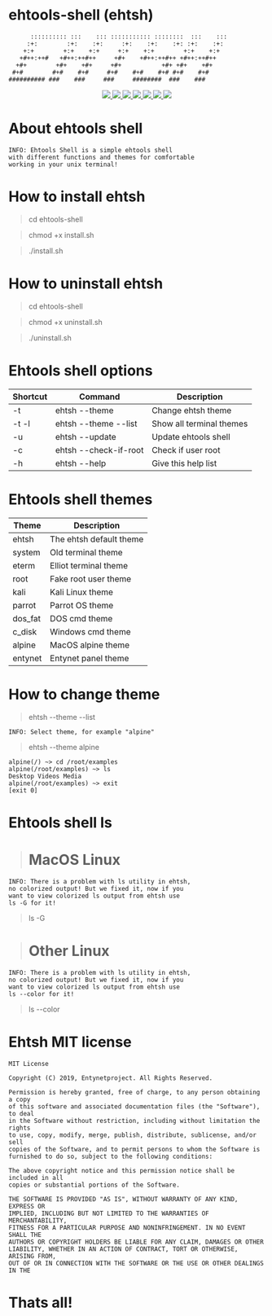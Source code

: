 # ehtools-shell (ehtsh)

          :::::::::: :::    ::: ::::::::::: ::::::::  :::    ::: 
         :+:        :+:    :+:     :+:    :+:    :+: :+:    :+:  
        +:+        +:+    +:+     +:+    +:+        +:+    +:+   
       +#++:++#   +#++:++#++     +#+    +#++:++#++ +#++:++#++    
      +#+        +#+    +#+     +#+           +#+ +#+    +#+     
     #+#        #+#    #+#     #+#    #+#    #+# #+#    #+#      
    ########## ###    ###     ###     ########  ###    ###       
    
<p align="center">
  <a href="http://entynetproject.simplesite.com/">
    <img src="https://img.shields.io/badge/entynetproject-Ivan%20Nikolsky-blue.svg">
  </a>
  <a href="https://github.com/entynetproject/ehtools-shell/releases">
    <img src="https://img.shields.io/github/release/entynetproject/ehtools-shell.svg">
  </a>
  <a href="https://ru.m.wikipedia.org/wiki/сценарий-командной-строки">
    <img src="https://img.shields.io/badge/language-shell-green.svg">
 </a>
  <a href="https://github.com/entynetproject/ehtools-shell">
      <img src="https://img.shields.io/badge/themes-10-red.svg?maxAge=2592000">
 </a>
  <a href="https://github.com/entynetproject/ehtools-shell/issues?q=is%3Aissue+is%3Aclosed">
      <img src="https://img.shields.io/github/issues/entynetproject/ehtools-shell.svg">
  </a>
  <a href="https://github.com/entynetproject/ehtools-shell/wiki">
      <img src="https://img.shields.io/badge/wiki%20-ehtsh-lightgrey.svg">
 </a>
  <a href="https://mobile.twitter.com/ehtools">
    <img src="https://img.shields.io/badge/twitter-ehtools-blue.svg">
 </a>
</p>

# About ehtools shell

    INFO: Ehtools Shell is a simple ehtools shell
    with different functions and themes for comfortable
    working in your unix terminal!

# How to install ehtsh

> cd ehtools-shell

> chmod +x install.sh

> ./install.sh

# How to uninstall ehtsh

> cd ehtools-shell

> chmod +x uninstall.sh

> ./uninstall.sh

# Ehtools shell options

    

| Shortcut | Command | Description |
| --- | --- | --- |
| -t | ehtsh --theme | Change ehtsh theme |
| -t -l |ehtsh --theme --list | Show all terminal themes |
| -u | ehtsh --update | Update ehtools shell |
| -c | ehtsh --check-if-root | Check if user root |
| -h | ehtsh --help | Give this help list |

# Ehtools shell themes

| Theme | Description |
| --- | --- |
| ehtsh | The ehtsh default theme |
| system | Old terminal theme |
| eterm | Elliot terminal theme |
| root | Fake root user theme |
| kali | Kali Linux theme |
| parrot | Parrot OS theme |
| dos_fat | DOS cmd theme |
| c_disk | Windows cmd theme |
| alpine | MacOS alpine theme |
| entynet | Entynet panel theme |

# How to change theme

> ehtsh --theme --list

    INFO: Select theme, for example "alpine"

> ehtsh --theme alpine

    alpine(/) ~> cd /root/examples
    alpine(/root/examples) ~> ls 
    Desktop Videos Media 
    alpine(/root/examples) ~> exit
    [exit 0]
    
# Ehtools shell ls

> # MacOS Linux
    
    INFO: There is a problem with ls utility in ehtsh,
    no colorized output! But we fixed it, now if you
    want to view colorized ls output from ehtsh use
    ls -G for it!
    
> ls -G

> # Other Linux

    INFO: There is a problem with ls utility in ehtsh,
    no colorized output! But we fixed it, now if you
    want to view colorized ls output from ehtsh use
    ls --color for it!
    
> ls --color
 
# Ehtsh MIT license
 
    MIT License

    Copyright (C) 2019, Entynetproject. All Rights Reserved.

    Permission is hereby granted, free of charge, to any person obtaining a copy
    of this software and associated documentation files (the "Software"), to deal
    in the Software without restriction, including without limitation the rights
    to use, copy, modify, merge, publish, distribute, sublicense, and/or sell
    copies of the Software, and to permit persons to whom the Software is
    furnished to do so, subject to the following conditions:

    The above copyright notice and this permission notice shall be included in all
    copies or substantial portions of the Software.
    
    THE SOFTWARE IS PROVIDED "AS IS", WITHOUT WARRANTY OF ANY KIND, EXPRESS OR
    IMPLIED, INCLUDING BUT NOT LIMITED TO THE WARRANTIES OF MERCHANTABILITY,
    FITNESS FOR A PARTICULAR PURPOSE AND NONINFRINGEMENT. IN NO EVENT SHALL THE
    AUTHORS OR COPYRIGHT HOLDERS BE LIABLE FOR ANY CLAIM, DAMAGES OR OTHER
    LIABILITY, WHETHER IN AN ACTION OF CONTRACT, TORT OR OTHERWISE, ARISING FROM,
    OUT OF OR IN CONNECTION WITH THE SOFTWARE OR THE USE OR OTHER DEALINGS IN THE
 
 # Thats all!
    
